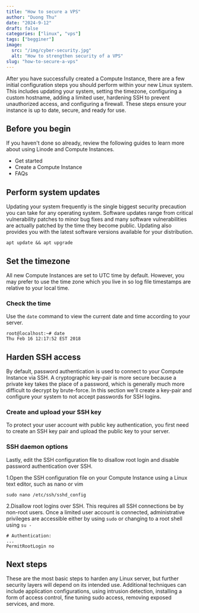 ```yaml
---
title: "How to secure a VPS"
author: "Duong Thu"
date: "2024-9-12"
draft: false
categories: ["linux", "vps"]
tags: ["begginer"]
image:
  src: "/img/cyber-security.jpg"
  alt: "How to strengthen security of a VPS"
slug: "how-to-secure-a-vps"
---
```


After you have successfully created a Compute Instance, there are a few initial configuration steps you should perform within your new Linux system. This includes updating your system, setting the timezone, configuring a custom hostname, adding a limited user, hardening SSH to prevent unauthorized access, and configuring a firewall. These steps ensure your instance is up to date, secure, and ready for use.

## Before you begin

If you haven't done so already, review the following guides to learn more about using Linode and Compute Instances.

- Get started
- Create a Compute Instance
- FAQs

## Perform system updates

Updating your system frequently is the single biggest security precaution you can take for any operating system. Software updates range from critical vulnerability patches to minor bug fixes and many software vulnerabilities are actually patched by the time they become public. Updating also provides you with the latest software versions available for your distribution.

```
apt update && apt upgrade
```

## Set the timezone

All new Compute Instances are set to UTC time by default. However, you may prefer to use the time zone which you live in so log file timestamps are relative to your local time.

### Check the time

Use the `date` command to view the current date and time according to your server.

```
root@localhost:~# date
Thu Feb 16 12:17:52 EST 2018
```

## Harden SSH access

By default, password authentication is used to connect to your Compute Instance via SSH. A cryptographic key-pair is more secure because a private key takes the place of a password, which is generally much more difficult to decrypt by brute-force. In this section we'll create a key-pair and configure your system to not accept passwords for SSH logins.

### Create and upload your SSH key

To protect your user account with public key authentication, you first need to create an SSH key pair and upload the public key to your server.

### SSH daemon options

Lastly, edit the SSH configuration file to disallow root login and disable password authentication over SSH.

1.Open the SSH configuration file on your Compute Instance using a Linux text editor, such as nano or vim

```
sudo nano /etc/ssh/sshd_config
```

2.Disallow root logins over SSH. This requires all SSH connections be by non-root users. Once a limited user account is connected, administrative privileges are accessible either by using `sudo` or changing to a root shell using `su -`

```
# Authentication:
...
PermitRootLogin no
```

## Next steps

These are the most basic steps to harden any Linux server, but further security layers will depend on its intended use. Additional techniques can include application configurations, using intrusion detection, installing a form of access control, fine tuning sudo access, removing exposed services, and more.
